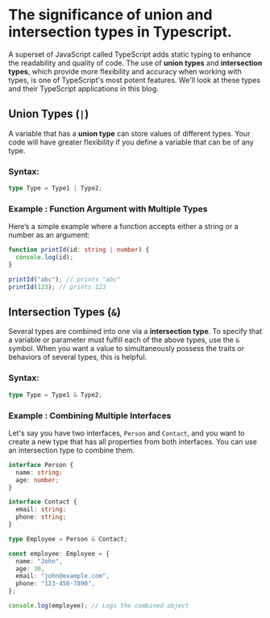 # The significance of union and intersection types in Typescript.

A superset of JavaScript called TypeScript adds static typing to enhance the readability and quality of code. The use of **union types** and **intersection types**, which provide more flexibility and accuracy when working with types, is one of TypeScript's most potent features. We'll look at these types and their TypeScript applications in this blog.

## Union Types (`|`)

A variable that has a **union type** can store values of different types. Your code will have greater flexibility if you define a variable that can be of any type.

### Syntax:

```typescript
type Type = Type1 | Type2;
```

### Example : Function Argument with Multiple Types

Here’s a simple example where a function accepts either a string or a number as an argument:

```typescript
function printId(id: string | number) {
  console.log(id);
}

printId("abc"); // prints "abc"
printId(123); // prints 123
```

## Intersection Types (`&`)

Several types are combined into one via a **intersection type**. To specify that a variable or parameter must fulfill each of the above types, use the `&` symbol. When you want a value to simultaneously possess the traits or behaviors of several types, this is helpful.

### Syntax:

```typescript
type Type = Type1 & Type2;
```

### Example : Combining Multiple Interfaces

Let's say you have two interfaces, `Person` and `Contact`, and you want to create a new type that has all properties from both interfaces. You can use an intersection type to combine them.

```typescript
interface Person {
  name: string;
  age: number;
}

interface Contact {
  email: string;
  phone: string;
}

type Employee = Person & Contact;

const employee: Employee = {
  name: "John",
  age: 30,
  email: "john@example.com",
  phone: "123-456-7890",
};

console.log(employee); // Logs the combined object
```
